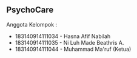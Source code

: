 ## PsychoCare
Anggota Kelompok :
- 183140914111034 - Hasna Afif Nabilah
- 183140914111035 - Ni Luh Made Beathris A.
- 183140914111044 - Muhammad Ma'ruf (Ketua)